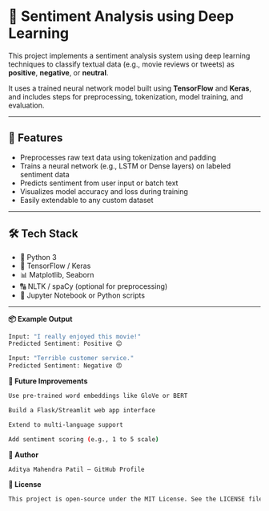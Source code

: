 # 🧠 Sentiment Analysis using Deep Learning

This project implements a sentiment analysis system using deep learning techniques to classify textual data (e.g., movie reviews or tweets) as **positive**, **negative**, or **neutral**.

It uses a trained neural network model built using **TensorFlow** and **Keras**, and includes steps for preprocessing, tokenization, model training, and evaluation.

---

## 🚀 Features

- Preprocesses raw text data using tokenization and padding
- Trains a neural network (e.g., LSTM or Dense layers) on labeled sentiment data
- Predicts sentiment from user input or batch text
- Visualizes model accuracy and loss during training
- Easily extendable to any custom dataset

---

## 🛠️ Tech Stack

- 🐍 Python 3
- 🧠 TensorFlow / Keras
- 📊 Matplotlib, Seaborn
- 🔠 NLTK / spaCy (optional for preprocessing)
- 📄 Jupyter Notebook or Python scripts

---

**📦 Example Output**
```bash
Input: "I really enjoyed this movie!"
Predicted Sentiment: Positive 😊

Input: "Terrible customer service."
Predicted Sentiment: Negative 😠
```

**🔄 Future Improvements**
```bash
Use pre-trained word embeddings like GloVe or BERT

Build a Flask/Streamlit web app interface

Extend to multi-language support

Add sentiment scoring (e.g., 1 to 5 scale)
```
**🙌 Author**
```bash
Aditya Mahendra Patil – GitHub Profile
```
**📃 License**
```bash
This project is open-source under the MIT License. See the LICENSE file for more info.
```
